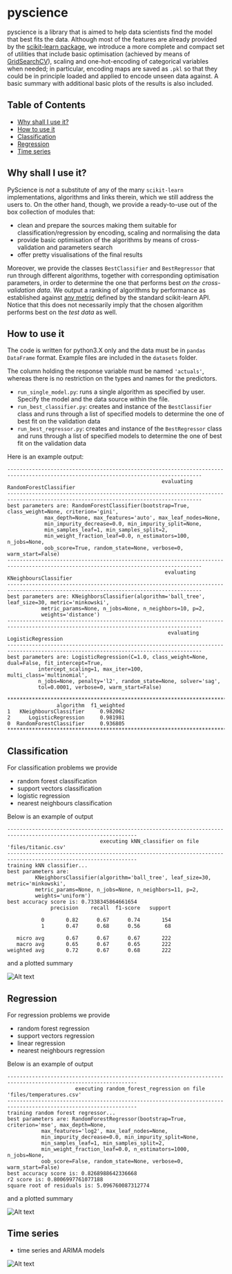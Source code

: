# pyscience
pyscience is a library that is aimed to help data scientists find the model that best fits the data. Although most of the features are already provided by the [scikit-learn package](https://scikit-learn.org/stable/), we introduce a more complete and compact set of utilities that include basic optimisation (achieved by means of [GridSearchCV](https://scikit-learn.org/stable/modules/generated/sklearn.model_selection.GridSearchCV.html)), scaling and one-hot-encoding of categorical variables when needed; in particular, encoding maps are saved as `.pkl` so that they could be in principle loaded and applied to encode unseen data against. A basic summary with additional basic plots of the results is also included.

## Table of Contents  
- [Why shall I use it?](#Why-shall-I-use-it?)
- [How to use it](#how-to-use-it)
- [Classification](#classification)
- [Regression](#regression)
- [Time series](#time-series)


## Why shall I use it?
PyScience is *not* a substitute of any of the many `scikit-learn` implementations, algorithms and links therein, which we still address the users to. On the other hand, though, we provide a ready-to-use out of the box collection of modules that: 
- clean and prepare the sources making them suitable for classification/regression by encoding, scaling and normalising the data 
- provide basic optimisation of the algorithms by means of cross-validation and parameters search
- offer pretty visualisations of the final results

Moreover, we provide the classes `BestClassifier` and `BestRegressor` that run through different algorithms, together with corresponding optimisation parameters, in order to determine the one that performs best *on the cross-validation data*. We output a ranking of algorithms by performance as established against [any metric](https://scikit-learn.org/stable/modules/model_evaluation.html#scoring-parameter) defined by the standard scikit-learn API. Notice that this does not necessarily imply that the chosen algorithm performs best on the *test data* as well. 


## How to use it
The code is written for python3.X only and the data must be in `pandas DataFrame` format. Example files are included in the `datasets` folder.

The column holding the response variable must be named `'actuals'`, whereas there is no restriction on the types and names for the predictors.

- `run_single_model.py`: runs a single algorithm as specified by user. Specify the model and the data source within the file.
- `run_best_classifier.py`: creates and instance of the `BestClassifier` class and runs through a list of specified models to determine the one of best fit on the validation data
- `run_best_regressor.py`: creates and instance of the `BestRegressor` class and runs through a list of specified models to determine the one of best fit on the validation data

Here is an example output:
```
-------------------------------------------------------------------------------------------------------------------------------------
                                                  evaluating RandomForestClassifier                                                  
-------------------------------------------------------------------------------------------------------------------------------------
best parameters are: RandomForestClassifier(bootstrap=True, class_weight=None, criterion='gini',
            max_depth=None, max_features='auto', max_leaf_nodes=None,
            min_impurity_decrease=0.0, min_impurity_split=None,
            min_samples_leaf=1, min_samples_split=2,
            min_weight_fraction_leaf=0.0, n_estimators=100, n_jobs=None,
            oob_score=True, random_state=None, verbose=0, warm_start=False)
-------------------------------------------------------------------------------------------------------------------------------------
                                                   evaluating KNeighboursClassifier                                                  
-------------------------------------------------------------------------------------------------------------------------------------
best parameters are: KNeighborsClassifier(algorithm='ball_tree', leaf_size=30, metric='minkowski',
           metric_params=None, n_jobs=None, n_neighbors=10, p=2,
           weights='distance')
-------------------------------------------------------------------------------------------------------------------------------------
                                                    evaluating LogisticRegression                                                    
-------------------------------------------------------------------------------------------------------------------------------------
best parameters are: LogisticRegression(C=1.0, class_weight=None, dual=False, fit_intercept=True,
          intercept_scaling=1, max_iter=100, multi_class='multinomial',
          n_jobs=None, penalty='l2', random_state=None, solver='sag',
          tol=0.0001, verbose=0, warm_start=False)

*************************************************************************************************************************************
                algorithm  f1_weighted
1   KNeighboursClassifier     0.982062
2      LogisticRegression     0.981981
0  RandomForestClassifier     0.936805
*************************************************************************************************************************************
```

## Classification
For classification problems we provide
- random forest classification
- support vectors classification
- logistic regression
- nearest neighbours classification

Below is an example of output
```
----------------------------------------------------------------------------------------------------------------
                              executing kNN_classifier on file 'files/titanic.csv'                              
----------------------------------------------------------------------------------------------------------------
training kNN classifier...
best parameters are: 
         KNeighborsClassifier(algorithm='ball_tree', leaf_size=30, metric='minkowski',
         metric_params=None, n_jobs=None, n_neighbors=11, p=2,
         weights='uniform')
best accuracy score is: 0.7338345864661654
              precision    recall  f1-score   support

           0       0.82      0.67      0.74       154
           1       0.47      0.68      0.56        68

   micro avg       0.67      0.67      0.67       222
   macro avg       0.65      0.67      0.65       222
weighted avg       0.72      0.67      0.68       222

```

and a plotted summary

![Alt text](gallery/cm.png?raw=true "cm")

## Regression
For regression problems we provide
- random forest regression
- support vectors regression
- linear regression
- nearest neighbours regression

Below is an example of output
```
----------------------------------------------------------------------------------------------------------------
                      executing random_forest_regression on file 'files/temperatures.csv'                       
----------------------------------------------------------------------------------------------------------------
training random forest regressor...
best parameters are: RandomForestRegressor(bootstrap=True, criterion='mse', max_depth=None,
           max_features='log2', max_leaf_nodes=None,
           min_impurity_decrease=0.0, min_impurity_split=None,
           min_samples_leaf=1, min_samples_split=2,
           min_weight_fraction_leaf=0.0, n_estimators=1000, n_jobs=None,
           oob_score=False, random_state=None, verbose=0, warm_start=False)
best accuracy score is: 0.8268988642336668
r2 score is: 0.8006997761077188
square root of residuals is: 5.096760087312774
```

and a plotted summary

![Alt text](gallery/regression_forest.png?raw=true  "regression_forest")

## Time series

- time series and ARIMA models

![Alt text](gallery/ARIMA.png?raw=true "ARIMA")
